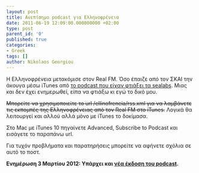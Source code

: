```yaml
---
layout: post
title: Ανεπίσημο podcast για Ελληνοφρένεια
date: 2011-06-19 12:09:00.000000000 +02:00
type: post
parent_id: '0'
published: true
categories:
- Greek
tags: []
author: Nikolaos Georgiou
---
```


Η Ελληνοφρένεια μετακόμισε στον Real FM. Όσο έπαιζε από τον ΣΚΑΙ την άκουγα μέσω iTunes από <a href="http://www.sealabs.net/seadog/2009/05/update-%cf%83%cf%84%ce%b1-rss-feeds-%cf%84%ce%b7%cf%82-%ce%b5%ce%bb%ce%bb%ce%b7%ce%bd%ce%bf%cf%86%cf%81%ce%ad%ce%bd%ce%b5%ce%b9%ce%b1%cf%82-infowar-magazino-%cf%83%ce%b9%ce%b4%ce%b5%cf%81%ce%ad/" target="_blank">το podcast που είχαν φτιάξει τα sealabs</a>. Μιας και δεν έχει ενημερωθεί, είπα να φτιάξω κι εγώ το δικό μου.

<del datetime="2017-01-03T12:10:42+00:00">Μπορείτε να χρησιμοποιείτε το url /ellinofreneia/rss.xml για να λαμβάνετε τις εκπομπές της Ελληνοφρένειας από τον Real FM στο iTunes.</del> Λογικά θα λειτουργεί και αλλού αλλά μόνο με iTunes το δοκίμασα.

Στο Mac με iTunes 10 πηγαίνετε Advanced, Subscribe to Podcast και εισάγετε το παραπάνω url.

Για τυχόν προβλήματα και παρατηρήσεις μπορείτε να αφήνετε σχόλια σε αυτό το ποστ.

<strong>Ενημέρωση 3 Μαρτίου 2012: Υπάρχει και <a href="/2013/02/ellinofreneia-v3">νέα έκδοση του podcast</a>.</strong>
